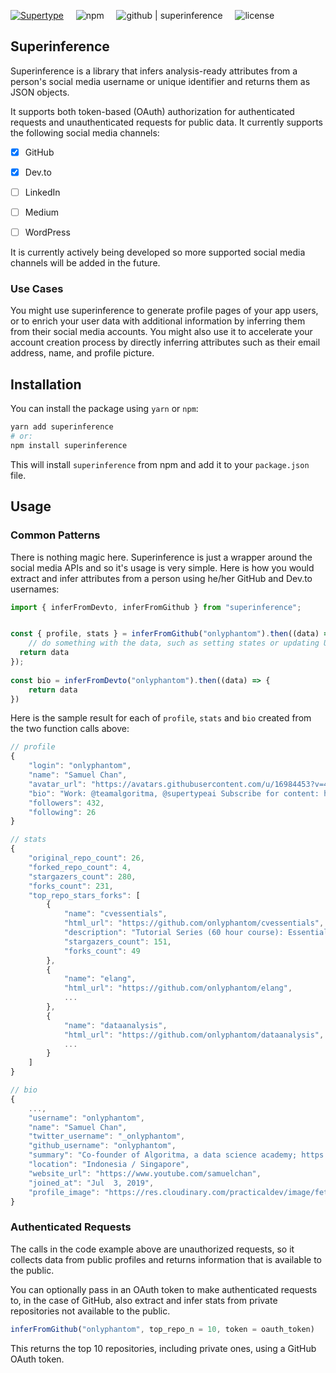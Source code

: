 [![Supertype](https://img.shields.io/badge/supertype.ai-incubate-b1976b)](https://supertype.ai/incubate) &nbsp; &nbsp; ![npm](https://img.shields.io/npm/v/superinference) &nbsp; &nbsp; ![github | superinference](https://img.shields.io/github/package-json/v/supertypeai/superinference) &nbsp; &nbsp; ![license](https://img.shields.io/npm/l/superinference) 

## Superinference

Superinference is a library that infers analysis-ready attributes from a person's social media username or unique identifier and returns them as JSON objects.

It supports both token-based (OAuth) authorization for authenticated requests and unauthenticated requests for public data. It currently supports the following social media channels:

- [x] GitHub
- [x] Dev.to
- [ ] LinkedIn
- [ ] Medium
- [ ] WordPress


It is currently actively being developed so more supported social media channels will be added in the future.

### Use Cases

You might use superinference to generate profile pages of your app users, or to enrich your user data with additional information by inferring them from their social media accounts. You might also use it to accelerate your account creation process by directly inferring attributes such as their email address, name, and profile picture.

## Installation
You can install the package using `yarn` or `npm`:
    
```bash 
yarn add superinference
# or:
npm install superinference
```
This will install `superinference` from npm and add it to your `package.json` file.

## Usage

### Common Patterns

There is nothing magic here. Superinference is just a wrapper around the social media APIs and so it's usage is very simple. Here is how you would extract and infer attributes from a person using he/her GitHub and Dev.to usernames:

```js
import { inferFromDevto, inferFromGithub } from "superinference";


const { profile, stats } = inferFromGithub("onlyphantom").then((data) => {
    // do something with the data, such as setting states or updating UI
  return data
});
    
const bio = inferFromDevto("onlyphantom").then((data) => {
    return data
})
```

Here is the sample result for each of `profile`, `stats` and `bio` created from the two function calls above:

```js
// profile
{
    "login": "onlyphantom",
    "name": "Samuel Chan",
    "avatar_url": "https://avatars.githubusercontent.com/u/16984453?v=4",
    "bio": "Work: @teamalgoritma, @supertypeai Subscribe for content: https://www.youtube.com/c/samuelchan",
    "followers": 432,
    "following": 26
}

// stats
{
    "original_repo_count": 26,
    "forked_repo_count": 4,
    "stargazers_count": 280,
    "forks_count": 231,
    "top_repo_stars_forks": [
        {
            "name": "cvessentials",
            "html_url": "https://github.com/onlyphantom/cvessentials",
            "description": "Tutorial Series (60 hour course): Essentials of computer vision",
            "stargazers_count": 151,
            "forks_count": 49
        },
        {
            "name": "elang",
            "html_url": "https://github.com/onlyphantom/elang",
            ...
        },
        {
            "name": "dataanalysis",
            "html_url": "https://github.com/onlyphantom/dataanalysis",
            ...
        }
    ]
}

// bio
{
    ...,
    "username": "onlyphantom",
    "name": "Samuel Chan",
    "twitter_username": "_onlyphantom",
    "github_username": "onlyphantom",
    "summary": "Co-founder of Algoritma, a data science academy; https://supertype.ai, a full-cycle data science agency;",
    "location": "Indonesia / Singapore",
    "website_url": "https://www.youtube.com/samuelchan",
    "joined_at": "Jul  3, 2019",
    "profile_image": "https://res.cloudinary.com/practicaldev/image/fetch/...
}
```

### Authenticated Requests
The calls in the code example above are unauthorized requests, so it collects data from public profiles and returns information that is available to the public. 

You can optionally pass in an OAuth token to make authenticated requests to, in the case of GitHub, also extract and infer stats from private repositories not available to the public.

```js
inferFromGithub("onlyphantom", top_repo_n = 10, token = oauth_token)
```

This returns the top 10 repositories, including private ones, using a GitHub OAuth token.